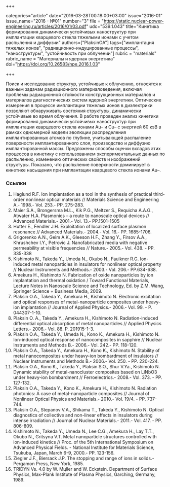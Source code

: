 +++

categories="article"
date="2016-03-28T00:18:00+03:00"
issue="2016-01"
issue_name="2016 - №01"
number="3"
file = "https://static.nuclear-power-engineering.ru/articles/2016/01/03.pdf"
udc="539.1.043"
title="Кинетика формирования динамически устойчивых наноструктур при имплантации кварцевого стекла тяжелыми ионами с учетом распыления и диффузии"
authors=["PlaksinOA"]
tags=["имплантация тяжелых ионов", "радиационно-индуцированные процессы", "наноструктуры", "устойчивость при облучении"]
rubric = "materials"
rubric_name = "Материалы и ядерная энергетика"
doi="https://doi.org/10.26583/npe.2016.1.03"

+++

Поиск и исследование структур, устойчивых к облучению, относятся к важным задачам радиационного материаловедения, включая проблемы радиационной стойкости конструкционных материалов и материалов диагностических систем ядерной энергетики. Оптические измерения в процессе имплантации тяжелых ионов в диэлектрики позволяют обнаруживать состояния структуры, динамически устойчивые во время облучения. В работе проведен анализ кинетики формирования динамически устойчивых наноструктур при имплантации кварцевого стекла ионами Au– и Cu– с энергией 60 кэВ в рамках одномерной модели эволюции распределения имплантированных атомов по глубине, учитывающей распыление поверхности имплантированного слоя, производство и диффузию имплантированной массы. Предложены способы оценки вкладов этих процессов в кинетику с использованием экспериментальных данных по распылению, изменению оптических свойств и изображений структуры. Показано, что распыление поверхности доминирует в кинетике насыщения при имплантации кварцевого стекла ионами Au–.

### Ссылки

1. Haglund R.F. Ion implantation as a tool in the synthesis of practical third-order nonlinear optical materials // Materials Science and Engineering A.- 1998.- Vol. 253.- PP. 275-283.
2. Maier S.A., Brongersma M.L., Kik P.G., Meltzer S., Requicha A.A.G., Atwater H.A. Plasmonics – a route to nanoscale optical devices // Advanced Materials.- 2001.- Vol. 13.- PP.1501-1505
3. Hutter E., Fendler J.H. Exploitation of localized surface plasmon resonance // Advanced Materials.- 2004.- Vol. 16.- PP. 1685-1706.
4. Grigorenko A.N., Geim A.K., Gleeson H.F., Zhang Y., Firsov A.A., Khrushchev I.Y., Petrovic J. Nanofabricated media with negative permeability at visible frequencies // Nature.- 2005.- Vol. 438. - PP. 335-338
5. Kishimoto N., Takeda Y., Umeda N., Okubo N., Faulkner R.G. Ion-induced metal nanoparticles in insulators for nonlinear optical property // Nuclear Instruments and Methods.- 2003.- Vol. 206.- PP.634-638.
6. Amekura H., Kishimoto N. Fabrication of oxide nanoparticles by ion implantation and thermal oxidation / Toward Functional Materials, Lecture Notes in Nanoscale Science and Technology, Ed. by Z.M. Wang, Springer Science + Business Media, 2009.
7. Plaksin O.A., Takeda Y., Amekura H., Kishimoto N. Electronic excitation and optical responses of metal-nanoparticle composites under heavy-ion implantation // Journal of Applied Physics.- 2006.- Vol. 99. - P. 044307-1-10.
8. Plaksin O. A., Takeda Y., Amekura H., Kishimoto N. Radiation-induced differential optical absorption of metal nanoparticles // Applied Physics Letters.- 2006.- Vol. 88. P. 201915-1-3.
9. Plaksin O.A., Takeda Y., Umeda N., Kono K., Amekura H., Kishimoto N. Ion-induced optical response of nanocomposites in sapphire // Nuclear Instruments and Methods B.- 2006.- Vol. 242.- PP. 118-120.
10. Plaksin O.A., Takeda Y., Amekura H., Kono K., Kishimoto N. Stability of metal nanocomposites under heavy-ion bombardment of insulators // Nuclear Instruments and Methods B.- 2006.- Vol. 250. - PP. 220-224.
11. Plaksin O.A., Kono K., Takeda Y., Plaksin S.O., Shur V.Ya., Kishimoto N. Dynamic stability of metal-nanocluster composites based on LiNbO3 under heavy-ion bombardment // Ferroelectrics.- 2008.- Vol. 373. - PP. 127-132.
12. Plaksin O.A., Takeda Y., Kono K., Amekura H., Kishimoto N. Radiation photonics: A case of metal-nanoparticle composites // Journal of Nonlinear Optical Physics and Materials.- 2010.- Vol. 19/4. - PP. 737-744.
13. Plaksin O.A., Stepanov V.A., Shikama T., Takeda Y., Kishimoto N. Optical diagnostics of collective and non-linear effects in insulators during intense irradiation // Journal of Nuclear Materials.- 2011.- Vol. 417. - PP. 806-809.
14. Kishimoto N., Takeda Y., Umeda N., Lee C.G., Amekura H., Lay T.T., Okubo N., Gritsyna V.T. Metal nanoparticle structures controlled with ion-induced kinetics // Proc. of the 5th International Symposium on Advanced Physical Fields. - National Institute for Materials Science, Tsukuba, Japan, March 6-9, 2000.- PP. 123-156.
15. Ziegler J.F., Biersack J.P. The stopping and range of ions in solids.- Pergamon Press, New York, 1985.
16. TRIDYN Vs. 4.0 by W. Mцller and W. Eckstein. Department of Surface Physics, Max-Plank Institute of Plasma Physics, Garching, Germany, 1989.